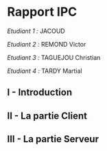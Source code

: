 # Rapport IPC

*Etudiant 1 :* JACOUD 

*Etudiant 2 :* REMOND Victor

*Etudiant 3 :* TAGUEJOU Christian

*Etudiant 4 :* TARDY Martial

## I - Introduction



## II - La partie Client




## III - La partie Serveur





